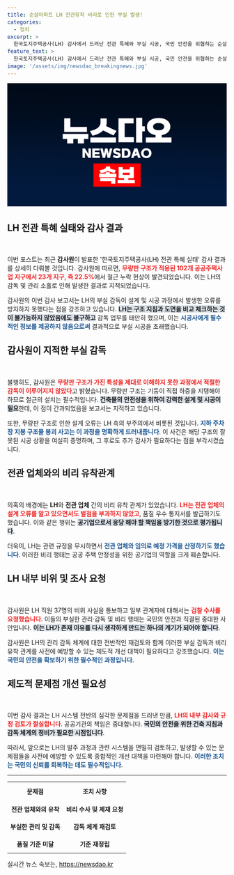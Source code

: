 ```yaml
---
title: 순살아파트 LH 전관유착 비리로 인한 부실 발생!
categories:
  - 정치
excerpt: >
  한국토지주택공사(LH) 감사에서 드러난 전관 특혜와 부실 시공, 국민 안전을 위협하는 순살 아파트 사태. 37명 비위 연루, 검찰 수사 요청. LH의 비리 고리 끊어야!
feature_text: >
  한국토지주택공사(LH) 감사에서 드러난 전관 특혜와 부실 시공, 국민 안전을 위협하는 순살 아파트 사태. 37명 비위 연루, 검찰 수사 요청. LH의 비리 고리 끊어야!
image: '/assets/img/newsdao_breakingnews.jpg'
---
```


<p><img src="/assets/img/newsdao_breakingnews.jpg" alt="ontimetimes 속보" /></p>

<h2 data-ke-size="size26">LH 전관 특혜 실태와 감사 결과</h2>

<p data-ke-size="size16">&nbsp;</p>

<p>이번 포스트는 최근 <b>감사원</b>이 발표한 '한국토지주택공사(LH) 전관 특혜 실태' 감사 결과를 상세히 다뤄볼 것입니다. 감사원에 따르면, <b><span style="color: #ee2323;">무량판 구조가 적용된 102개 공공주택사업 지구에서 23개 지구, 즉 22.5%</span></b>에서 철근 누락 현상이 발견되었습니다. 이는 LH의 감독 및 관리 소홀로 인해 발생한 결과로 지적되었습니다. </p>

<p>감사원의 이번 감사 보고서는 LH의 부실 감독이 설계 및 시공 과정에서 발생한 오류를 방지하지 못했다는 점을 강조하고 있습니다. <b><span style="background-color: #21538527;">LH는 구조 지침과 도면을 비교 체크하는 것이 불가능하지 않았음에도 불구하고</span></b> 감독 업무를 태만히 했으며, 이는 <b><span style="color: #1a5490;">시공사에게 필수적인 정보를 제공하지 않음으로써</span></b> 결과적으로 부실 시공을 초래했습니다. </p>

<h2 data-ke-size="size26">감사원이 지적한 부실 감독</h2>

<p data-ke-size="size16">&nbsp;</p>

<p>불행히도, 감사원은 <b><span style="color: #ee2323;">무량판 구조가 가진 특성을 제대로 이해하지 못한 과정에서 적절한 감독이 이루어지지 않았다</span></b>고 밝혔습니다. 무량판 구조는 기둥이 직접 하중을 지탱해야 하므로 철근의 설치는 필수적입니다. <b><span style="background-color: #21538527;">건축물의 안전성을 위하여 강력한 설계 및 시공이 필요</span></b>한데, 이 점이 간과되었음을 보고서는 지적하고 있습니다.</p>

<p>또한, 무량판 구조로 인한 설계 오류는 LH 측의 부주의에서 비롯된 것입니다. <b><span style="color: #1a5490;">지하 주차장 지붕 구조물 붕괴 사고는 이 과정을 명확하게 드러내줍니다</span></b>. 이 사건은 해당 구조의 잘못된 시공 상황을 여실히 증명하며, 그 후로도 추가 감사가 필요하다는 점을 부각시켰습니다.</p>

<h2 data-ke-size="size26">전관 업체와의 비리 유착관계</h2>

<p data-ke-size="size16">&nbsp;</p>

<p>의혹의 배경에는 <b>LH</b>와 <b>전관 업체</b> 간의 비리 유착 관계가 있었습니다. <b><span style="color: #ee2323;">LH는 전관 업체의 설계 오류를 알고 있으면서도 벌점을 부과하지 않았고</span></b>, 품질 우수 통지서를 발급하기도 했습니다. 이와 같은 행위는 <b><span style="background-color: #21538527;">공기업으로서 응당 해야 할 책임을 방기한 것으로 평가됩니다</span></b>.</p>

<p>더욱이, LH는 관련 규정을 무시하면서 <b><span style="color: #1a5490;">전관 업체와 임의로 예정 가격을 산정하기도 했습니다</span></b>. 이러한 비리 행태는 공공 주택 안정성을 위한 공기업의 역할을 크게 훼손합니다. </p>

<h2 data-ke-size="size26">LH 내부 비위 및 조사 요청</h2>

<p data-ke-size="size16">&nbsp;</p>

<p>감사원은 LH 직원 37명의 비위 사실을 통보하고 일부 관계자에 대해서는 <b><span style="color: #ee2323;">검찰 수사를 요청했습니다</span></b>. 이들의 부실한 관리·감독 및 비리 행태는 국민의 안전과 직결된 중대한 사안입니다. <b><span style="background-color: #21538527;">이는 LH가 존재 이유를 다시 생각하게 만드는 하나의 계기가 되어야 합니다</span></b>.</p>

<p>감사원은 LH의 관리 감독 체계에 대한 전반적인 재검토와 함께 이러한 부실 감독과 비리 유착 관계를 사전에 예방할 수 있는 제도적 개선 대책이 필요하다고 강조했습니다. <b><span style="color: #1a5490;">이는 국민의 안전을 확보하기 위한 필수적인 과정입니다</span></b>. </p>

<h2 data-ke-size="size26">제도적 문제점 개선 필요성</h2>

<p data-ke-size="size16">&nbsp;</p>

<p>이번 감사 결과는 LH 시스템 전반의 심각한 문제점을 드러낸 만큼, <b><span style="color: #ee2323;">LH의 내부 감사와 규정 검토가 절실합니다</span></b>. 공공기관의 책임은 중대합니다. <b><span style="background-color: #21538527;">국민의 안전을 위한 건축 지침과 감독 체계의 정비가 필요한 시점입니다</span></b>.</p>

<p>따라서, 앞으로는 LH의 발주 과정과 관련 시스템을 면밀히 검토하고, 발생할 수 있는 문제점들을 사전에 예방할 수 있도록 종합적인 개선 대책을 마련해야 합니다. <b><span style="color: #1a5490;">이러한 조치는 국민의 신뢰를 회복하는 데도 필수적입니다</span></b>. </p>

<hr>

<table style="width:100%">
  <tr>
    <th style="text-align: center; height: 35px;">문제점</th>
    <th style="text-align: center; height: 35px;">조치 사항</th>
  </tr>
  <tr>
    <td style="text-align: center; height: 35px;"><b>전관 업체와의 유착</b></td>
    <td style="text-align: center; height: 35px;"><b>비리 수사 및 제재 요청</b></td>
  </tr>
  <tr>
    <td style="text-align: center; height: 35px;"><b>부실한 관리 및 감독</b></td>
    <td style="text-align: center; height: 35px;"><b>감독 체계 재검토</b></td>
  </tr>
  <tr>
    <td style="text-align: center; height: 35px;"><b>품질 기준 미달</b></td>
    <td style="text-align: center; height: 35px;"><b>기준 재정립</b></td>
  </tr>
</table>
실시간 뉴스 속보는, <a href="https://newsdao.kr" rel="dofollow">https://newsdao.kr</a>


